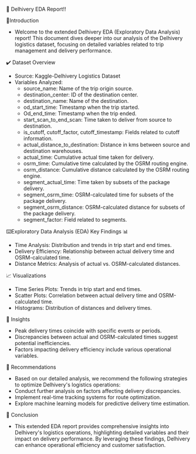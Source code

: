 🚚 Delhivery EDA Report!!


💎Introduction
- Welcome to the extended Delhivery EDA (Exploratory Data Analysis) report! This document dives deeper into our analysis of the Delhivery logistics dataset, focusing on detailed variables related to trip management and delivery performance.


✔️ Dataset Overview 

- Source: Kaggle-Delhivery Logistics Dataset
- Variables Analyzed:
  - source_name: Name of the trip origin source.
  - destination_center: ID of the destination center.
  - destination_name: Name of the destination.
  - od_start_time: Timestamp when the trip started.
  - Od_end_time: Timestamp when the trip ended.
  - start_scan_to_end_scan: Time taken to deliver from source to destination.
  - is_cutoff, cutoff_factor, cutoff_timestamp: Fields related to cutoff information.
  - actual_distance_to_destination: Distance in kms between source and destination warehouses.
  - actual_time: Cumulative actual time taken for delivery.
  - osrm_time: Cumulative time calculated by the OSRM routing engine.
  - osrm_distance: Cumulative distance calculated by the OSRM routing engine.
  - segment_actual_time: Time taken by subsets of the package delivery.
  - segment_osrm_time: OSRM-calculated time for subsets of the package delivery.
  - segment_osrm_distance: OSRM-calculated distance for subsets of the package delivery.
  - segment_factor: Field related to segments.



⌨️Exploratory Data Analysis (EDA)
 Key Findings 📊
- Time Analysis: Distribution and trends in trip start and end times.
- Delivery Efficiency: Relationship between actual delivery time and OSRM-calculated time.
- Distance Metrics: Analysis of actual vs. OSRM-calculated distances.



📈 Visualizations 
- Time Series Plots: Trends in trip start and end times.
- Scatter Plots: Correlation between actual delivery time and OSRM-calculated time.
- Histograms: Distribution of distances and delivery times.



🧐 Insights 
- Peak delivery times coincide with specific events or periods.
- Discrepancies between actual and OSRM-calculated times suggest potential inefficiencies.
- Factors impacting delivery efficiency include various operational variables.


🚀 Recommendations 
- Based on our detailed analysis, we recommend the following strategies to optimize Delhivery's logistics operations:
- Conduct further analysis on factors affecting delivery discrepancies.
- Implement real-time tracking systems for route optimization.
- Explore machine learning models for predictive delivery time estimation.



🎯 Conclusion 
- This extended EDA report provides comprehensive insights into Delhivery's logistics operations, highlighting detailed variables and their impact on delivery performance. By leveraging these findings, Delhivery can enhance operational efficiency and customer satisfaction.









